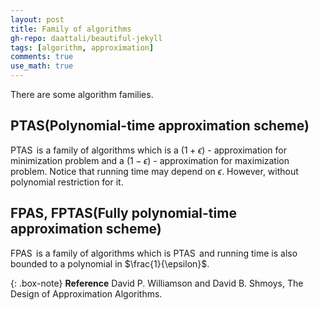 ```yaml
---
layout: post
title: Family of algorithms
gh-repo: daattali/beautiful-jekyll
tags: [algorithm, approximation]
comments: true
use_math: true
---
```


There are some algorithm families.

## PTAS(Polynomial-time approximation scheme)
$\operatorname{PTAS}$ is a family of algorithms which is a $(1 + \epsilon)$ - approximation for minimization problem and a $(1 - \epsilon)$ - approximation for maximization problem.
Notice that running time may depend on $\epsilon$.
However, without polynomial restriction for it.

## FPAS, FPTAS(Fully polynomial-time approximation scheme)
$\operatorname{FPAS}$ is a family of algorithms which is $\operatorname{PTAS}$ and running time is also bounded to a polynomial in $\frac{1}{\epsilon}$.

{: .box-note}
**Reference** David P. Williamson and David B. Shmoys, The Design of Approximation Algorithms.